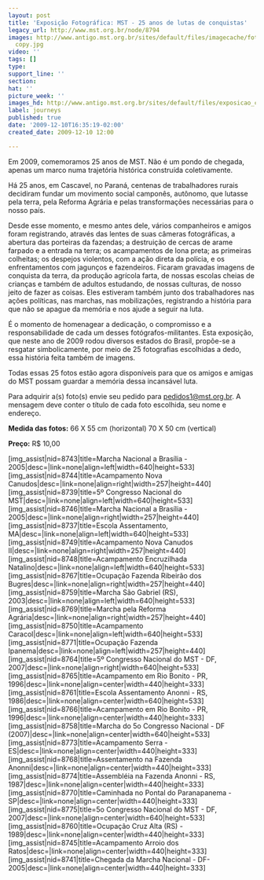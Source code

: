```yaml
---
layout: post
title: 'Exposição Fotográfica: MST - 25 anos de lutas de conquistas'
legacy_url: http://www.mst.org.br/node/8794
images: http://www.antigo.mst.org.br/sites/default/files/imagecache/foto_destaque/exposicao_capa
  copy.jpg
video: ''
tags: []
type: 
support_line: ''
section: 
hat: ''
picture_week: ''
images_hd: http://www.antigo.mst.org.br/sites/default/files/exposicao_capa copy.jpg
label: journeys
published: true
date: '2009-12-10T16:35:19-02:00'
created_date: 2009-12-10 12:00

---
```

Em 2009, comemoramos 25 anos de MST. Não é um pondo de chegada, apenas um marco numa trajetória histórica construída coletivamente. 

Há 25 anos, em Cascavel, no Paraná, centenas de trabalhadores rurais decidiram fundar um movimento social camponês, autônomo, que lutasse pela terra, pela Reforma Agrária e pelas transformações necessárias para o nosso país.

Desde esse momento, e mesmo antes dele, vários companheiros e amigos foram registrando, através das lentes de suas câmeras fotográficas, a abertura das porteiras da fazendas; a destruição de cercas de arame farpado e a entrada na terra; os acampamentos de lona preta; as primeiras colheitas; os despejos violentos, com a ação direta da polícia, e os enfrentamentos com jagunços e fazendeiros. Ficaram gravadas imagens de conquista da terra, da produção agrícola farta, de nossas escolas cheias de crianças e também de adultos estudando, de nossas culturas, de nosso jeito de fazer as coisas. Eles estiveram também junto dos trabalhadores nas ações políticas, nas marchas, nas mobilizações, registrando a história para que não se apague da memória e nos ajude a seguir na luta.

É o momento de homenagear a dedicação, o compromisso e a responsabilidade de cada um desses fotógrafos-militantes. Esta exposição, que neste ano de 2009 rodou diversos estados do Brasil, propõe-se a resgatar simbolicamente, por meio de 25 fotografias escolhidas a dedo, essa história feita também de imagens. 

Todas essas 25 fotos estão agora disponíveis para que os amigos e amigas do MST possam guardar a memória dessa incansável luta. 

Para adquirir a(s) foto(s) envie seu pedido para pedidos1@mst.org.br. A mensagem deve conter o título de cada foto escolhida, seu nome e endereço. 

<strong>Medida das fotos:</strong>
66 X 55 cm (horizontal)
70 X 50 cm (vertical)

<strong>Preço:</strong> R$ 10,00

[img_assist|nid=8743|title=Marcha Nacional a Brasília - 2005|desc=|link=none|align=left|width=640|height=533][img_assist|nid=8744|title=Acampamento Nova Canudos|desc=|link=none|align=right|width=257|height=440][img_assist|nid=8739|title=5º Congresso Nacional do MST|desc=|link=none|align=left|width=640|height=533][img_assist|nid=8746|title=Marcha Nacional a Brasília - 2005|desc=|link=none|align=right|width=257|height=440][img_assist|nid=8737|title=Escola Assentamento, MA|desc=|link=none|align=left|width=640|height=533][img_assist|nid=8749|title=Acampamento Nova Canudos II|desc=|link=none|align=right|width=257|height=440][img_assist|nid=8748|title=Acampamento Encruzilhada Natalino|desc=|link=none|align=left|width=640|height=533][img_assist|nid=8767|title=Ocupação Fazenda Ribeirão dos Bugres|desc=|link=none|align=right|width=257|height=440][img_assist|nid=8759|title=Marcha São Gabriel (RS), 2003|desc=|link=none|align=left|width=640|height=533][img_assist|nid=8769|title=Marcha pela Reforma Agrária|desc=|link=none|align=right|width=257|height=440][img_assist|nid=8750|title=Acampamento Caracol|desc=|link=none|align=left|width=640|height=533][img_assist|nid=8771|title=Ocupação Fazenda Ipanema|desc=|link=none|align=left|width=257|height=440][img_assist|nid=8764|title=5º Congresso Nacional do MST - DF, 2007|desc=|link=none|align=right|width=640|height=533][img_assist|nid=8765|title=Acampamento em Rio Bonito - PR, 1996|desc=|link=none|align=center|width=440|height=333][img_assist|nid=8761|title=Escola Assentamento Anonni - RS, 1986|desc=|link=none|align=center|width=640|height=533][img_assist|nid=8766|title=Acampamento em Rio Bonito - PR, 1996|desc=|link=none|align=center|width=440|height=333][img_assist|nid=8758|title=Marcha do 5o Congresso Nacional - DF (2007)|desc=|link=none|align=center|width=640|height=533][img_assist|nid=8773|title=Acampamento Serra - ES|desc=|link=none|align=center|width=440|height=333][img_assist|nid=8768|title=Assentamento na Fazenda Anonni|desc=|link=none|align=center|width=440|height=333][img_assist|nid=8774|title=Assembléia na Fazenda Anonni - RS, 1987|desc=|link=none|align=center|width=440|height=333][img_assist|nid=8770|title=Caminhada no Pontal do Paranapanema - SP|desc=|link=none|align=center|width=440|height=333][img_assist|nid=8775|title=5o Congresso Nacional do MST - DF, 2007|desc=|link=none|align=center|width=640|height=533][img_assist|nid=8760|title=Ocupação Cruz Alta (RS) - 1989|desc=|link=none|align=center|width=440|height=333][img_assist|nid=8745|title=Acampamento Arroio dos Ratos|desc=|link=none|align=center|width=440|height=333][img_assist|nid=8741|title=Chegada da Marcha Nacional - DF- 2005|desc=|link=none|align=center|width=440|height=333]
